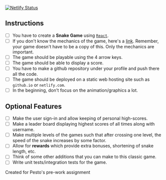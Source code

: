 [![Netlify Status](https://api.netlify.com/api/v1/badges/46c4ea6e-dd29-4ba7-be8a-9610dbd562a3/deploy-status)](https://app.netlify.com/sites/snake-game-pesto-ankit/deploys)

## Instructions
- [ ] You have to create a **Snake Game** using [`React`](https://reactjs.org/).
- [ ] If you don't know the mechanics of the game, here's a [link](https://playsnake.org/). Remember, your game doesn't have to be a copy of this. Only the mechanics are important.
- [ ] The game should be playable using the 4 arrow keys.
- [ ] The game should be able to display a score.
- [ ] You have to make a github repository under your profile and push there all the code.
- [ ] The game should be deployed on a static web hosting site such as `github.io` or `netlify.com`.
- [ ] In the beginning, don't focus on the animation/graphics a lot.

## Optional Features
- [ ] Make the user sign-in and allow keeping of personal high-scores.
- [ ] Make a leader board displaying highest scores of all times along with username.
- [ ] Make multiple levels of the games such that after crossing one level, the speed of the snake increases by some factor.
- [ ] Allow for **rewards** which provide extra bonuses, shortening of snake length, etc.
- [ ] Think of some other additions that you can make to this classic game.
- [ ] Write unit tests/integration tests for the game.

Created for Pesto's pre-work assignment
